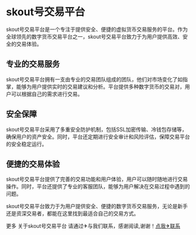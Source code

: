 # skout号交易平台

skout号交易平台是一个专注于提供安全、便捷的虚拟货币交易服务的平台。作为全球领先的数字货币交易平台之一，skout号交易平台致力于为用户提供高效、安全的交易体验。

## 专业的交易服务

skout号交易平台拥有一支由专业的交易团队组成的团队，他们对市场变化了如指掌，能够为用户提供实时的交易建议和分析。平台提供多种数字货币的交易对，用户可以根据自己的需求进行交易。

## 安全保障

skout号交易平台采用了多重安全防护机制，包括SSL加密传输、冷钱包存储等，确保用户的资产安全。同时，平台还定期进行安全审计和风险评估，保障交易平台的安全稳定运行。

## 便捷的交易体验

skout号交易平台提供了完善的交易功能和用户体验，用户可以随时随地进行交易操作。同时，平台还提供了专业的客服团队，能够为用户解决在交易过程中遇到的问题。

skout号交易平台致力于为用户提供安全、便捷的数字货币交易服务，无论是新手还是资深交易者，都能在这里找到最适合自己的交易方式。

更多 关于skout号交易平台 请通过✈与我们联系，感谢阅读,谢谢！[点我✈联系](https://c.k02.cc)